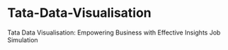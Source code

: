 # Tata-Data-Visualisation
Tata Data Visualisation: Empowering Business with Effective Insights Job Simulation
